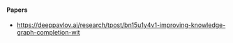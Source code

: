 
#### Papers
- https://deeppavlov.ai/research/tpost/bn15u1y4v1-improving-knowledge-graph-completion-wit